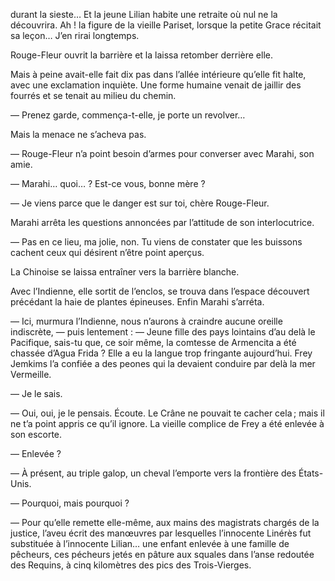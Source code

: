 durant la sieste… Et la jeune Lilian habite une retraite où nul ne la découvrira. Ah ! la figure de la vieille Pariset, lorsque la petite Grace récitait sa leçon… J’en rirai longtemps.

Rouge-Fleur ouvrit la barrière et la laissa retomber derrière elle.

Mais à peine avait-elle fait dix pas dans l’allée intérieure qu’elle fit halte, avec une exclamation inquiète. Une forme humaine venait de jaillir des fourrés et se tenait au milieu du chemin.

— Prenez garde, commença-t-elle, je porte un revolver…

Mais la menace ne s’acheva pas.

— Rouge-Fleur n’a point besoin d’armes pour converser avec Marahi, son amie.

— Marahi… quoi… ? Est-ce vous, bonne mère ?

— Je viens parce que le danger est sur toi, chère Rouge-Fleur.

Marahi arrêta les questions annoncées par l’attitude de son interlocutrice.

— Pas en ce lieu, ma jolie, non. Tu viens de constater que les buissons cachent ceux qui désirent n’être point aperçus.

La Chinoise se laissa entraîner vers la barrière blanche.

Avec l’Indienne, elle sortit de l’enclos, se trouva dans l’espace découvert précédant la haie de plantes épineuses. Enfin Marahi s’arréta.

— Ici, murmura l’Indienne, nous n’aurons à craindre aucune oreille indiscrète, — puis lentement : — Jeune fille des pays lointains d’au delà le Pacifique, sais-tu que, ce soir même, la comtesse de Armencita a été chassée d’Agua Frida ? Elle a eu la langue trop fringante aujourd’hui. Frey Jemkims l’a confiée a des peones qui la devaient conduire par delà la mer Vermeille.

— Je le sais.

— Oui, oui, je le pensais. Écoute. Le Crâne ne pouvait te cacher cela ; mais il ne t’a point appris ce qu’il ignore. La vieille complice de Frey a été enlevée à son escorte.

— Enlevée ?

— À présent, au triple galop, un cheval l’emporte vers la frontière des États-Unis.

— Pourquoi, mais pourquoi ?

— Pour qu’elle remette elle-même, aux mains des magistrats chargés de la justice, l’aveu écrit des manœuvres par lesquelles l’innocente Linérès fut substituée à l’innocente Lilian… une enfant enlevée à une famille de pêcheurs, ces pécheurs jetés en pâture aux squales dans l’anse redoutée des Requins, à cinq kilomètres des pics des Trois-Vierges.

